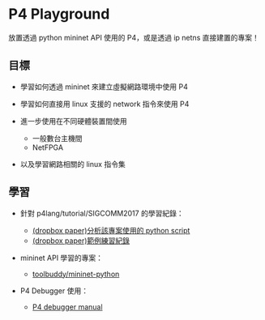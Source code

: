# P4 Playground

放置透過 python mininet API 使用的 P4，或是透過 ip netns 直接建置的專案！

## 目標

* 學習如何透過 mininet 來建立虛擬網路環境中使用 P4
* 學習如何直接用 linux 支援的 network 指令來使用 P4
* 進一步使用在不同硬體裝置間使用
    * 一般數台主機間
    * NetFPGA

* 以及學習網路相關的 linux 指令集

## 學習

* 針對 p4lang/tutorial/SIGCOMM2017 的學習紀錄：
    * [(dropbox paper)分析該專案使用的 python script](https://paper.dropbox.com/doc/P4-Tutorial-Python-Script-ERSVmVruRIjcoiFlUpj4T)
    * [(dropbox paper)範例練習紀錄](https://paper.dropbox.com/doc/SIGCOMM-2017-P4-Tutorial-FRFhXsQ8biI6uSeYIRhHn)
    
* mininet API 學習的專案：
    * [toolbuddy/mininet-python](https://github.com/toolbuddy/mininet-python)

* P4 Debugger 使用：
    * [P4 debugger manual](https://github.com/p4lang/behavioral-model/blob/master/docs/p4dbg_user_guide.md)